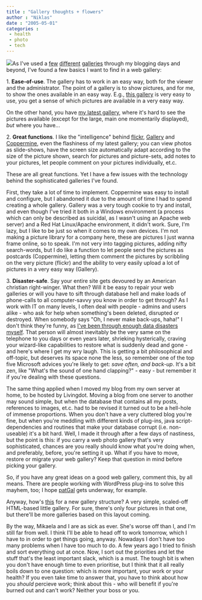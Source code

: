 ```yaml
---
title : "Gallery thoughts + flowers"
author : "Niklas"
date : "2005-05-01"
categories : 
 - health
 - photo
 - tech
---
```


[![](https://niklasblog.com/wp-content/2005-05-01-flowerthumb.jpg)](https://niklasblog.com/wp-content/2005-05-01-flower.jpg)As I've used a [few](https://niklasblog.com/bilder/2005-04-09) [different](https://niklasblog.com/gallery) [galleries](https://niklasblog.com/bilder/2005-04-28-foodnphoto) through my blogging days and beyond, I've found a few basics I want to find in a web gallery:

1\. **Ease-of-use**. The gallery has to work in an easy way, both for the viewer and the administrator. The point of a gallery is to show pictures, and for me, to show the ones available in an easy way. E.g., [this gallery](https://niklasblog.com/bilder/2005-04-09) is very easy to use, you get a sense of which pictures are available in a very easy way.

On the other hand, you have [my latest gallery](https://niklasblog.com/bilder/2005-04-28-foodnphoto), where it's hard to see the pictures available (except for the large, main one momentarily displayed), _but_ where you have...

2\. **Great functions**. I like the "intelligence" behind [flickr](http://flickr.com), [Gallery](http://gallery.sourceforge.net) and [Coppermine](http://coppermine.sourceforge.net), even the flashiness of my latest gallery; you can view photos as slide-shows, have the screen size automatically adapt according to the size of the picture shown, search for pictures and picture-sets, add notes to your pictures, let people comment on your pictures individually, et.c.

These are all great functions. Yet I have a few issues with the technology behind the sophisticated galleries I've found.

First, they take a lot of time to implement. Coppermine was easy to install and configure, but I abandoned it due to the amount of time I had to spend creating a whole gallery. Gallery was a very tough cookie to try and install, and even though I've tried it both in a Windows environment (a process which can only be described as suicidal, as I wasn't using an Apache web server) and a Red Hat Linux/Apache environment, it didn't work. Sure, I'm lazy, but I like to be just so when it comes to my own devices. I'm not making a picture library for a company here, these are pictures I just wanna frame online, so to speak. I'm not very into tagging pictures, adding nifty search-words, but I do like a function to let people send the pictures as postcards (Coppermine), letting them comment the pictures by scribbling on the very picture (flickr) and the ability to very easily upload a lot of pictures in a very easy way (Gallery).

3\. **Disaster-safe**. Say your entire site gets devoured by an American christian right-winger. What then? Will it be easy to repair your web galleries or will you have to sift through database hell and make loads of phone-calls to all computer-savvy you know in order to get through? As I work with IT on many levels, I often deal with people - admins and users alike - who ask for help when something's been deleted, disrupted or destroyed. When somebody says "Oh, I never make back-ups, haha!" I don't think they're funny, as [I've been through enough data disasters myself](https://niklasblog.com/?p=187). That person will almost inevitably be the very same on the telephone to you days or even years later, shrieking hysterically, craving your wizard-like capabilities to restore what is suddenly dead and gone - and here's where I get my wry laugh. This is getting a bit philosophical and off-topic, but deserves its space none the less, so remember one of the top five Microsoft advices you're likely to get: _save often, and back-up_. It's a bit zen, like "What's the sound of one hand clapping?" - easy - but remember it if you're dealing with these questions.

The same thing applied when I moved my blog from my own server at home, to be hosted by Livingdot. Moving a blog from one server to another may sound simple, but when the database that contains all my posts, references to images, et.c. had to be revised it turned out to be a hell-hole of immense proportions. When you don't have a very cluttered blog you're fine, but when you're meddling with different kinds of plug-ins, java script-dependencies and routines that make your database corrupt (i.e. non-useable) it's a bit hard. Well, I made it through after a few days of nastiness, but the point is this: if you carry a web photo gallery that's very sophisticated, chances are you really should know what you're doing when, and preferably, before, you're setting it up. What if you have to move, restore or migrate your web gallery? Keep that question in mind before picking your gallery.

So, if you have any great ideas on a good web gallery, comment this, by all means. There are people working with WordPress plug-ins to solve this mayhem, too; I hope [patGal](http://www.flummo.com/projects/patgal) gets underway, for example.

Anyway, how's [this](https://niklasblog.com/bilder/2005-05-01-flowers) for a new gallery structure? A very simple, scaled-off HTML-based little gallery. For sure, there's only four pictures in that one, but there'll be more galleries based on this layout coming.

By the way, Mikaela and I are as sick as ever. She's worse off than I, and I'm still far from well. I think I'll be able to head off to work tomorrow, which I have to in order to get things going, anyway. Nowadays I don't have too many problems when I have too much to do. A few years ago I tried to finish and sort everything out at once. Now, I sort out the priorities and let the stuff that's the least important slack, which is a must. The tough bit is when you don't have enough time to even prioritise, but I think that it all really boils down to one question: which is more important, your work or your health? If you even take time to answer that, you have to think about how you _should_ percieve work; think about this - who will benefit if you're burned out and can't work? Neither your boss or you.
